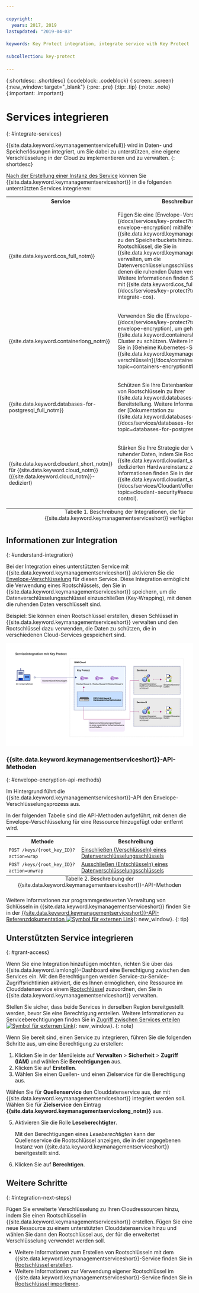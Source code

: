 ```yaml
---

copyright:
  years: 2017, 2019
lastupdated: "2019-04-03"

keywords: Key Protect integration, integrate service with Key Protect

subcollection: key-protect

---
```


{:shortdesc: .shortdesc}
{:codeblock: .codeblock}
{:screen: .screen}
{:new_window: target="_blank"}
{:pre: .pre}
{:tip: .tip}
{:note: .note}
{:important: .important}

# Services integrieren
{: #integrate-services}

{{site.data.keyword.keymanagementservicefull}} wird in Daten- und Speicherlösungen integriert, um Sie dabei zu unterstützen, eine eigene Verschlüsselung in der Cloud zu implementieren und zu verwalten.
{: shortdesc}

[Nach der Erstellung einer Instanz des Service](/docs/services/key-protect?topic=key-protect-provision) können Sie {{site.data.keyword.keymanagementserviceshort}} in die folgenden unterstützten Services integrieren:

<table>
    <tr>
        <th>Service</th>
        <th>Beschreibung</th>
    </tr>
    <tr>
        <td>
          <p>{{site.data.keyword.cos_full_notm}}</p>
        </td>
        <td>
          <p>Fügen Sie eine [Envelope-Verschlüsselung](/docs/services/key-protect?topic=key-protect-envelope-encryption) mithilfe von {{site.data.keyword.keymanagementserviceshort}} zu den Speicherbuckets hinzu. Verwenden Sie Rootschlüssel, die Sie in {{site.data.keyword.keymanagementserviceshort}} verwalten, um die Datenverschlüsselungsschlüssel zu schützen, mit denen die ruhenden Daten verschlüsselt sind. Weitere Informationen finden Sie in [Integration mit {{site.data.keyword.cos_full_notm}}](/docs/services/key-protect?topic=key-protect-integrate-cos).</p>
        </td>
    </tr>
    <tr>
        <td>
          <p>{{site.data.keyword.containerlong_notm}}</p>
        </td>
        <td>
          <p>Verwenden Sie die [Envelope-Verschlüsselung](/docs/services/key-protect?topic=key-protect-envelope-encryption), um geheime Schlüssel im {{site.data.keyword.containershort_notm}}-Cluster zu schützen. Weitere Informationen finden Sie in [Geheime Kubernetes-Schlüssel mit {{site.data.keyword.keymanagementserviceshort}} verschlüsseln](/docs/containers?topic=containers-encryption#keyprotect).</p>
        </td>
    </tr>
    <tr>
        <td>
          <p>{{site.data.keyword.databases-for-postgresql_full_notm}}</p>
        </td>
        <td>
          <p>Schützen Sie Ihre Datenbanken durch Zuordnung von Rootschlüsseln zu Ihrer {{site.data.keyword.databases-for-postgresql}}-Bereitstellung. Weitere Informationen finden Sie in der [Dokumentation zu {{site.data.keyword.databases-for-postgresql}}](/docs/services/databases-for-postgresql?topic=databases-for-postgresql-key-protect).</p>
        </td>
    </tr>
      <tr>
        <td>
          <p>{{site.data.keyword.cloudant_short_notm}} für {{site.data.keyword.cloud_notm}} ({{site.data.keyword.cloud_notm}}-dediziert)</p>
        </td>
        <td>
          <p>Stärken Sie Ihre Strategie der Verschlüsselung ruhender Daten, indem Sie Rootschlüssel zu Ihrer {{site.data.keyword.cloudant_short_notm}}-dedizierten Hardwareinstanz zuordnen. Weitere Informationen finden Sie in der [Dokumentation zu {{site.data.keyword.cloudant_short_notm}}](/docs/services/Cloudant/offerings?topic=cloudant-security#secure-access-control).</p>
        </td>
    </tr>
   <caption style="caption-side:bottom;">Tabelle 1. Beschreibung der Integrationen, die für {{site.data.keyword.keymanagementserviceshort}} verfügbar sind</caption>
</table>

## Informationen zur Integration 
{: #understand-integration}

Bei der Integration eines unterstützten Service mit {{site.data.keyword.keymanagementserviceshort}} aktivieren Sie die [Envelope-Verschlüsselung](/docs/services/key-protect?topic=key-protect-envelope-encryption) für diesen Service. Diese Integration ermöglicht die Verwendung eines Rootschlüssels, den Sie in {{site.data.keyword.keymanagementserviceshort}} speichern, um die Datenverschlüsselungsschlüssel einzuschließen (Key-Wrapping), mit denen die ruhenden Daten verschlüsselt sind. 

Beispiel: Sie können einen Rootschlüssel erstellen, diesen Schlüssel in {{site.data.keyword.keymanagementserviceshort}} verwalten und den Rootschlüssel dazu verwenden, die Daten zu schützen, die in verschiedenen Cloud-Services gespeichert sind.

![Diagramm mit kontextbezogener Ansicht Ihrer {{site.data.keyword.keymanagementserviceshort}}-Integration.](../images/kp-integrations_min.svg)

### {{site.data.keyword.keymanagementserviceshort}}-API-Methoden
{: #envelope-encryption-api-methods}

Im Hintergrund führt die {{site.data.keyword.keymanagementserviceshort}}-API den Envelope-Verschlüsselungsprozess aus.  

In der folgenden Tabelle sind die API-Methoden aufgeführt, mit denen die Envelope-Verschlüsselung für eine Ressource hinzugefügt oder entfernt wird.

<table>
  <tr>
    <th>Methode</th>
    <th>Beschreibung</th>
  </tr>
  <tr>
    <td><code>POST /keys/{root_key_ID}?action=wrap</code></td>
    <td><a href="/docs/services/key-protect?topic=key-protect-wrap-keys">Einschließen (Verschlüsseln) eines Datenverschlüsselungsschlüssels</a></td>
  </tr>
  <tr>
    <td><code>POST /keys/{root_key_ID}?action=unwrap</code></td>
    <td><a href="/docs/services/key-protect?topic=key-protect-unwrap-keys">Ausschließen (Entschlüsseln) eines Datenverschlüsselungsschlüssels</a></td>
  </tr>
  <caption style="caption-side:bottom;">Tabelle 2. Beschreibung der {{site.data.keyword.keymanagementserviceshort}}-API-Methoden</caption>
</table>

Weitere Informationen zur programmgesteuerten Verwaltung von Schlüsseln in {{site.data.keyword.keymanagementserviceshort}} finden Sie in der [{{site.data.keyword.keymanagementserviceshort}}-API-Referenzdokumentation ![Symbol für externen Link](../../../icons/launch-glyph.svg "Symbol für externen Link")](https://{DomainName}/apidocs/key-protect){: new_window}.
{: tip}

## Unterstützten Service integrieren
{: #grant-access}

Wenn Sie eine Integration hinzufügen möchten, richten Sie über das {{site.data.keyword.iamlong}}-Dashboard eine Berechtigung zwischen den Services ein. Mit den Berechtigungen werden Service-zu-Service-Zugriffsrichtlinien aktiviert, die es Ihnen ermöglichen, eine Ressource im Clouddatenservice einem [Rootschlüssel](/docs/services/key-protect?topic=key-protect-envelope-encryption#key-types) zuzuordnen, den Sie in {{site.data.keyword.keymanagementserviceshort}} verwalten.

Stellen Sie sicher, dass beide Services in derselben Region bereitgestellt werden, bevor Sie eine Berechtigung erstellen. Weitere Informationen zu Serviceberechtigungen finden Sie in [Zugriff zwischen Services erteilen![Symbol für externen Link](../../../icons/launch-glyph.svg "Symbol für externen Link")](/docs/iam?topic=iam-serviceauth){: new_window}.
{: note}

Wenn Sie bereit sind, einen Service zu integrieren, führen Sie die folgenden Schritte aus, um eine Berechtigung zu erstellen:

1. Klicken Sie in der Menüleiste auf **Verwalten** &gt; **Sicherheit** &gt; **Zugriff (IAM)** und wählen Sie **Berechtigungen** aus. 
2. Klicken Sie auf **Erstellen**.
3. Wählen Sie einen Quellen- und einen Zielservice für die Berechtigung aus.
 
  Wählen Sie für **Quellenservice** den Clouddatenservice aus, der mit {{site.data.keyword.keymanagementserviceshort}} integriert werden soll. Wählen Sie für **Zielservice** den Eintrag **{{site.data.keyword.keymanagementservicelong_notm}}** aus.

5. Aktivieren Sie die Rolle **Leseberechtigter**.

    Mit den Berechtigungen eines _Leseberechtigten_ kann der Quellenservice die Rootschlüssel anzeigen, die in der angegebenen Instanz von {{site.data.keyword.keymanagementserviceshort}} bereitgestellt sind.

6. Klicken Sie auf **Berechtigen**.

## Weitere Schritte
{: #integration-next-steps}

Fügen Sie erweiterte Verschlüsselung zu Ihren Cloudressourcen hinzu, indem Sie einen Rootschlüssel in {{site.data.keyword.keymanagementserviceshort}} erstellen. Fügen Sie eine neue Ressource zu einem unterstützten Clouddatenservice hinzu und wählen Sie dann den Rootschlüssel aus, der für die erweitertet Verschlüsselung verwendet werden soll.

- Weitere Informationen zum Erstellen von Rootschlüsseln mit dem {{site.data.keyword.keymanagementserviceshort}}-Service finden Sie in [Rootschlüssel erstellen](/docs/services/key-protect?topic=key-protect-create-root-keys).
- Weitere Informationen zur Verwendung eigener Rootschlüssel im {{site.data.keyword.keymanagementserviceshort}}-Service finden Sie in [Rootschlüssel importieren](/docs/services/key-protect?topic=key-protect-import-root-keys).


